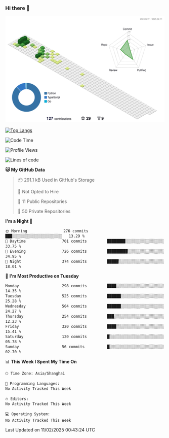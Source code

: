 ### Hi there 👋

![](./profile-3d-contrib/profile-green-animate.svg)

 

[![Top Langs](https://github-readme-stats.vercel.app/api/top-langs/?username=fly2tomato)](https://github.com/anuraghazra/github-readme-stats)


 

<!--START_SECTION:waka-->
![Code Time](http://img.shields.io/badge/Code%20Time-5%20hrs%2042%20mins-blue)

![Profile Views](http://img.shields.io/badge/Profile%20Views-0-blue)

![Lines of code](https://img.shields.io/badge/From%20Hello%20World%20I%27ve%20Written-521.5%20thousand%20lines%20of%20code-blue)

**🐱 My GitHub Data** 

> 📦 291.1 kB Used in GitHub's Storage 
 > 
> 🚫 Not Opted to Hire
 > 
> 📜 11 Public Repositories 
 > 
> 🔑 50 Private Repositories 
 > 
**I'm a Night 🦉** 

```text
🌞 Morning                276 commits         ███░░░░░░░░░░░░░░░░░░░░░░   13.29 % 
🌆 Daytime                701 commits         ████████░░░░░░░░░░░░░░░░░   33.75 % 
🌃 Evening                726 commits         █████████░░░░░░░░░░░░░░░░   34.95 % 
🌙 Night                  374 commits         █████░░░░░░░░░░░░░░░░░░░░   18.01 % 
```
📅 **I'm Most Productive on Tuesday** 

```text
Monday                   298 commits         ████░░░░░░░░░░░░░░░░░░░░░   14.35 % 
Tuesday                  525 commits         ██████░░░░░░░░░░░░░░░░░░░   25.28 % 
Wednesday                504 commits         ██████░░░░░░░░░░░░░░░░░░░   24.27 % 
Thursday                 254 commits         ███░░░░░░░░░░░░░░░░░░░░░░   12.23 % 
Friday                   320 commits         ████░░░░░░░░░░░░░░░░░░░░░   15.41 % 
Saturday                 120 commits         █░░░░░░░░░░░░░░░░░░░░░░░░   05.78 % 
Sunday                   56 commits          █░░░░░░░░░░░░░░░░░░░░░░░░   02.70 % 
```


📊 **This Week I Spent My Time On** 

```text
🕑︎ Time Zone: Asia/Shanghai

💬 Programming Languages: 
No Activity Tracked This Week

🔥 Editors: 
No Activity Tracked This Week

💻 Operating System: 
No Activity Tracked This Week
```


 Last Updated on 11/02/2025 00:43:24 UTC
<!--END_SECTION:waka-->
